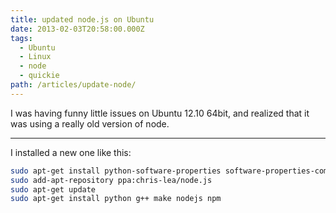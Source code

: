 ```yaml
---
title: updated node.js on Ubuntu
date: 2013-02-03T20:58:00.000Z
tags:
  - Ubuntu
  - Linux
  - node
  - quickie
path: /articles/update-node/
---
```


I was having funny little issues on Ubuntu 12.10 64bit, and realized that it was using a really old version of node.

---

I installed a new one like this:

```bash
sudo apt-get install python-software-properties software-properties-common python-software-properties
sudo add-apt-repository ppa:chris-lea/node.js
sudo apt-get update
sudo apt-get install python g++ make nodejs npm
```

